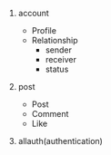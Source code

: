 1. account
    - Profile
    - Relationship
        - sender
        - receiver
        - status

2. post
    - Post
    - Comment
    - Like

3. allauth(authentication)